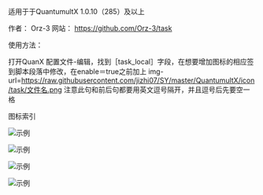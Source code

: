 适用于于QuantumultX 1.0.10（285）及以上

作者： Orz-3 
网站： https://github.com/Orz-3/task

使用方法：

  打开QuanX 配置文件-编辑，找到［task_local］字段，在想要增加图标的相应签到脚本段落中修改，在enable＝true之前加上
  img-url=https://raw.githubusercontent.com/jizhi07/SY/master/QuantumultX/icon/task/文件名.png
  注意此句和前后句都要用英文逗号隔开，并且逗号后先要空一格


图标索引

![示例](https://raw.githubusercontent.com/jizhi07/SY/master/QuantumultX/image/1.png)

![示例](https://raw.githubusercontent.com/jizhi07/SY/master/QuantumultX/image/2.png)

![示例](https://raw.githubusercontent.com/jizhi07/SY/master/QuantumultX/image/3.png)

![示例](https://raw.githubusercontent.com/jizhi07/SY/master/QuantumultX/image/4.png)

